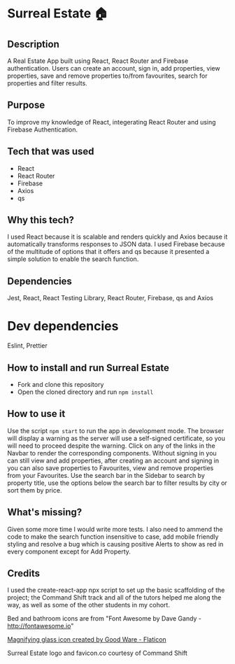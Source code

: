 # Surreal Estate :house:

## Description

A Real Estate App built using React, React Router and Firebase authentication. Users can create an account, sign in, add properties, view properties, save and remove properties to/from favourites, search for properties and filter results.

## Purpose

To improve my knowledge of React, integerating React Router and using Firebase Authentication.

## Tech that was used

- React
- React Router
- Firebase
- Axios
- qs

## Why this tech?

I used React because it is scalable and renders quickly and Axios because it automatically transforms responses to JSON data. I used Firebase because of the multitude of options that it offers and qs because it presented a simple solution to enable the search function.

## Dependencies

Jest, React, React Testing Library, React Router, Firebase, qs and Axios

# Dev dependencies

Eslint, Prettier

## How to install and run Surreal Estate

- Fork and clone this repository
- Open the cloned directory and run `npm install`

## How to use it

Use the script `npm start` to run the app in development mode. The browser will display a warning as the server will use a self-signed certificate, so you will need to proceed despite the warning. Click on any of the links in the Navbar to render the corresponding components. Without signing in you can still view and add properties, after creating an account and signing in you can also save properties to Favourites, view and remove properties from your Favourites. Use the search bar in the Sidebar to search by property title, use the options below the search bar to filter results by city or sort them by price.

## What's missing?

Given some more time I would write more tests. I also need to ammend the code to make the search function insensitive to case, add mobile friendly styling and resolve a bug which is causing positive Alerts to show as red in every component except for Add Property.

## Credits

I used the create-react-app npx script to set up the basic scaffolding of the project; the Command Shift track and all of the tutors helped me along the way, as well as some of the other students in my cohort.

Bed and bathroom icons are from "Font Awesome by Dave Gandy - http://fontawesome.io"

<a href="https://www.flaticon.com/free-icons/magnifying-glass" title="magnifying glass icons">Magnifying glass icon created by Good Ware - Flaticon</a>

Surreal Estate logo and favicon.co courtesy of Command Shift
